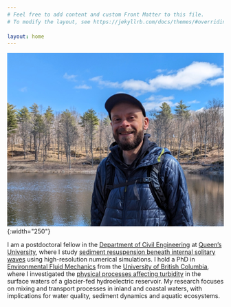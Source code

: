 ```yaml
---
# Feel free to add content and custom Front Matter to this file.
# To modify the layout, see https://jekyllrb.com/docs/themes/#overriding-theme-defaults

layout: home
---
```


![](img/avatar.jpg){:width="250"}

I am a postdoctoral fellow in the [Department of Civil Engineering][civil] at [Queen’s University][queens], where I study [sediment resuspension beneath internal solitary waves][aps] using high-resolution numerical simulations. I hold a PhD in [Environmental Fluid Mechanics][ubcefm] from the [University of British Columbia][ubc], where I investigated the [physical processes affecting turbidity][fate] in the surface waters of a glacier-fed hydroelectric reservoir. My research focuses on mixing and transport processes in inland and coastal waters, with implications for water quality, sediment dynamics and aquatic ecosystems.

[civil]: https://smithengineering.queensu.ca/civil/index
[queens]: https://www.queensu.ca
[aps]: https://ui.adsabs.harvard.edu/abs/2024APS..DFDL35005R/abstract
[ubcefm]: https://efm.civil.ubc.ca/
[ubc]: https://www.ubc.ca/
[fate]: https://link-springer-com.proxy.queensu.ca/article/10.1007/s10652-021-09815-4